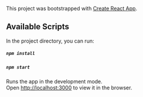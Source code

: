 This project was bootstrapped with [Create React App](https://github.com/facebookincubator/create-react-app).

## Available Scripts

In the project directory, you can run:

##### `npm install`
##### `npm start`

Runs the app in the development mode.<br>
Open [http://localhost:3000](http://localhost:3000) to view it in the browser.
